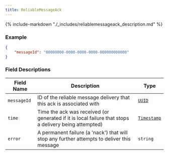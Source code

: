 ```yaml
---
title: ReliableMessageAck
---
```

{% include-markdown "./_includes/reliablemessageack_description.md" %}

### Example

```json
{
    "messageId": "00000000-0000-0000-0000-000000000000"
}
```

### Field Descriptions

| Field Name | Description | Type |
|------------|-------------|------|
| `messageId` | ID of the reliable message delivery that this ack is associated with | [`UUID`](simpletypes.md#uuid) |
| `time` | Time the ack was received (or generated if it is local failure that stops a delivery being attempted) | [`Timestamp`](simpletypes.md#timestamp) |
| `error` | A permanent failure (a 'nack') that will stop any further attempts to deliver this message | `string` |


